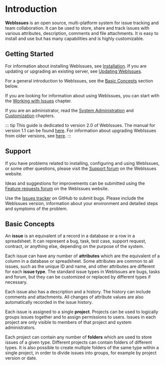 # Introduction

**WebIssues** is an open source, multi-platform system for issue tracking and team collaboration. It can be used to store, share and track issues with various attributes, description, comments and file attachments. It is easy to install and use but has many capabilities and is highly customizable.

## Getting Started

For information about installing WebIssues, see [Installation](./installation.md). If you are updating or upgrading an existing server, see [Updating WebIssues](./system-administration.md#updating-webissues).

For a general introduction to WebIssues, see the [Basic Concepts](#basic-concepts) section below.

If you are looking for information about using WebIssues, you can start with the [Working with Issues](./working-with-issues.md) chapter.

If you are an administrator, read the [System Administration](./system-administration.md) and [Customization](./customization.md) chapters.

::: tip
This guide is dedicated to version 2.0 of WebIssues. The manual for version 1.1 can be found [here](https://doc.mimec.org/webissues/1.1/en/). For information about upgrading WebIssues from older versions, see [here](./system-administration.md#updating-webissues).
:::

## Support

If you have problems related to installing, configuring and using WebIssues, or some other questions, please visit the [Support forum](https://webissues.mimec.org/forum/general) on the WebIssues website.

Ideas and suggestions for improvements can be submitted using the [Feature requests forum](https://webissues.mimec.org/forum/tracker) on the WebIssues website.

Use the [Issues tracker](https://github.com/mimecorg/webissues/issues) on GitHub to submit bugs. Please include the WebIssues version, information about your environment and detailed steps and symptoms of the problem.

## Basic Concepts

An **issue** is an equivalent of a record in a database or a row in a spreadsheet. It can represent a bug, task, test case, support request, contract, or anything else, depending on the purpose of the system.

Each issue can have any number of **attributes** which are the equivalent of a column in a database or spreadsheet. Some attributes are common to all issues, such as the unique ID and name, and other attributes are different for each **issue type**. The standard issue types in WebIssues are bugs, tasks and forum, but they can be customized or replaced by different types if necessary.

Each issue also has a description and a history. The history can include comments and attachments. All changes of attribute values are also automatically recorded in the issue history.

Each issue is assigned to a single **project**. Projects can be used to logically groups issues together and to assign permissions to users. Issues in each project are only visible to members of that project and system administrators.

Each project can contain any number of **folders** which are used to store issues of a given type. Different projects can contain folders of different types. It is also possible to create multiple folders of the same type within a single project, in order to divide issues into groups, for example by project version or date.
